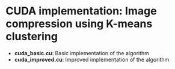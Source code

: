 # CUDA implementation: Image compression using K-means clustering

* **cuda_basic.cu**: Basic implementation of the algorithm
* **cuda_improved.cu**: Improved implementation of the algorithm